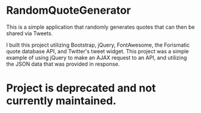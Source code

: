 # RandomQuoteGenerator
This is a simple application that randomly generates quotes that can then be shared via Tweets.

I built this project utilizing Bootstrap, jQuery, FontAwesome, the Forismatic quote database API, and Twitter's tweet widget. This project was a simple example of using jQuery to make an AJAX request to an API, and utilizing the JSON data that was provided in response. 

# Project is deprecated and not currently maintained.
